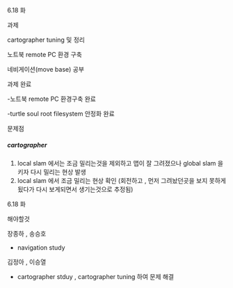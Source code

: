 6.18 화

과제  

cartographer tuning 및 정리

노트북 remote PC 환경 구축

네비게이션(move base) 공부 



과제 완료

-노트북 remote PC 환경구축 완료

-turtle soul root filesystem 안정화 완료



문제점

##### cartographer

1. local slam 에서는 조금 밀리는것을 제외하고 맵이 잘 그려졌으나 global slam 을 키자 다시 밀리는 현상 발생
2. local slam 에서 조금 밀리는 현상 확인  (회전하고 , 먼저 그려놨던곳을 보지 못하게 됬다가 다시 보게되면서 생기는것으로 추정됨)



6.18 화

해야할것

장종하 , 송승호

- navigation study



김정아 , 이승열

- cartographer stduy , cartographer tuning 하여 문제 해결



